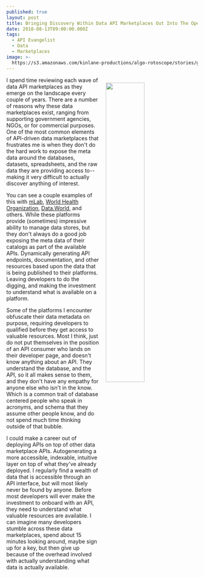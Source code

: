 ```yaml
---
published: true
layout: post
title: Bringing Discovery Within Data API Marketplaces Out Into The Open
date: 2018-08-13T09:00:00.000Z
tags:
  - API Evangelist
  - Data
  - Marketplaces
image: >-
  https://s3.amazonaws.com/kinlane-productions/algo-rotoscope/stories/granaryfield_dali_three.jpg
---
```

<p><img src="{{ page.image }}" width="45%" align="right" style="padding: 15px;" /></p>I spend time reviewing each wave of data API marketplaces as they emerge on the landscape every couple of years. There are a number of reasons why these data marketplaces exist, ranging from supporting government agencies, NGOs, or for commercial purposes. One of the most common elements of API-driven data marketplaces that frustrates me is when they don't do the hard work to expose the meta data around the databases, datasets, spreadsheets, and the raw data they are providing access to--making it very difficult to actually discover anything of interest.

You can see a couple examples of this with [mLab](https://docs.mlab.com/data-api/#list-databases), [World Health Organization](http://apps.who.int/gho/data/node.resources.api), [Data.World](https://apidocs.data.world/api), and others. While these platforms provide (sometimes) impressive ability to manage data stores, but they don't always do a good job exposing the meta data of their catalogs as part of the available APIs. Dynamically generating API endpoints, documentation, and other resources based upon the data that is being published to their platforms. Leaving developers to do the digging, and making the investment to understand what is available on a platform.

Some of the platforms I encounter obfuscate their data metadata on purpose, requiring developers to qualified before they get access to valuable resources. Most I think, just do not put themselves in the position of an API consumer who lands on their developer page, and doesn't know anything about an API. They understand the database, and the API, so it all makes sense to them, and they don't have any empathy for anyone else who isn't in the know. Which is a common trait of database centered people who speak in acronyms, and schema that they assume other people know, and do not spend much time thinking outside of that bubble.

I could make a career out of deploying APIs on top of other data marketplace APIs. Autogenerating a more accessible, indexable, intuitive layer on top of what they've already deployed. I regularly find a wealth of data that is accessible through an API interface, but will most likely never be found by anyone. Before most developers will ever make the investment to onboard with an API, they need to understand what valuable resources are available. I can imagine many developers stumble across these data marketplaces, spend about 15 minutes looking around, maybe sign up for a key, but then give up because of the overhead involved with actually understanding what data is actually available.
